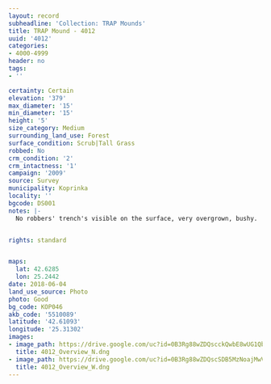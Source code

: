 ```yaml
---
layout: record
subheadline: 'Collection: TRAP Mounds'
title: TRAP Mound - 4012
uuid: '4012'
categories:
- 4000-4999
header: no
tags:
- ''

certainty: Certain
elevation: '379'
max_diameter: '15'
min_diameter: '15'
height: '5'
size_category: Medium
surrounding_land_use: Forest
surface_condition: Scrub|Tall Grass
robbed: No
crm_condition: '2'
crm_intactness: '1'
campaign: '2009'
source: Survey
municipality: Koprinka
locality: ''
bgcode: DS001
notes: |-
  No robbers' trench's visible on the surface, very overgrown, bushy.


rights: standard


maps:
  lat: 42.6285
  lon: 25.2442
date: 2018-06-04
land_use_source: Photo
photo: Good
bg_code: КОР046
akb_code: '5510089'
latitude: '42.61093'
longitude: '25.31302'
images:
- image_path: https://drive.google.com/uc?id=0B3Rg88wZDQscckQwbE8wUG1QbVk
  title: 4012_Overview_N.dng
- image_path: https://drive.google.com/uc?id=0B3Rg88wZDQscSDB5MzNoajMwVGs
  title: 4012_Overview_W.dng
---
```

